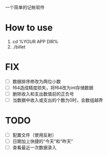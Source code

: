 一个简单的记帐软件

# How to use

1. cd %YOUR APP DIR%
2. ./billet

# FIX
- [ ] 数据排序修改为两位小数
- [ ] f64造成精度损失，将f64改为int存储数据
- [ ] 删除收入和支出数值前的正负号
- [ ] 当数据中收入或支出的个数为0时，会数组越界

# TODO
- [ ] 配置文件（使用反射）
- [ ] 日期加上快捷的“今天”和“昨天”
- [ ] 查看最近一次数据录入
